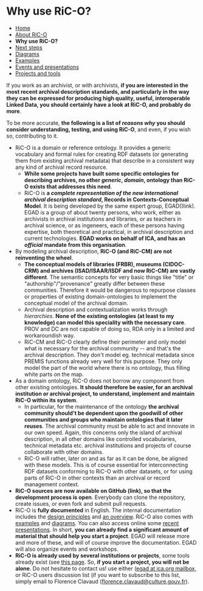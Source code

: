 # Why use RiC-O?

* [Home](index.html)
* [About RiC-O](about.html)
* **Why use RiC-O?**
* [Next steps](next-steps.html)
* [Diagrams](diagrams.html)
* [Examples](examples.html)
* [Events and presentations](events.html)
* [Projects and tools](projects-and-tools.html)

If you work as an archivist, or with archivists, **if you are interested in the most recent archival description standards, and particularly in the way they can be expressed for producing high quality, useful,  interoperable Linked Data, you should certainly have a look at RiC-O, and probably do more**.

To be more accurate, **the following is a list of *reasons why* you should consider understanding, testing, and using RiC-O**, and even, if you wish so, contributing to it.

* RiC-O is a domain or reference ontology. It provides a generic vocabulary and formal rules for creating RDF datasets (or generating them from existing archival metadata) that describe in a consistent way any kind of archival record resource.
    * **While some projects have built some specific ontologies for describing archives, no other *generic*, *domain*, ontology than RiC-O exists that addresses this need**.
    * RiC-O is **a *complete representation of the new international archival description standard*, Records in Contexts-Conceptual Model**. It is being developed by the same expert group, EGAD()link). EGAD is a group of about twenty persons, who work, either as archivists in archival institutions and libraries, or as teachers in archival science, or as ingeneers, each of these persons having expertise, both theoretical and practical, in archival description and current technologies. **EGAD works on behalf of ICA, and has an *official* mandate from this organisation**.
* By modeling archival description, **RiC-O (and RiC-CM) are not reinventing the wheel**.
    * **The conceptual models of libraries (FRBR), museums (CIDOC-CRM) and archives (ISAD/ISAAR/ISDF and now RiC-CM) are vastly different**. The semantic concepts for very basic things like "title" or "authorship"/"provenance" greatly differ between these communities. Therefore it would be dangerous to repurpose classes or properties of existing domain-ontologies to implement the conceptual model of the archival domain. 
    * Archival description and contextualization works through *hierarchies*. **None of the existing ontologies (at least to my knowledge) can model this speciality with the necessary care**. PROV and DC are not capable of doing so, RDA only in a limited and workaroundish way. 
    * RiC-CM and RiC-O clearly define their perimeter and only model what is necessary for the archival community -- and that's the archival description. They don't model eg. technical metadata since PREMIS functions already very well for this purpose. They only model the part of the world where there is no ontology, thus filling white parts on the map.
* As a domain ontology, RiC-O does not borrow any component from other existing ontologies. **It should therefore be easier, for an archival institution or archival project, to understand, implement and maintain RiC-O within its system**.
    * In particular, for the maintenance of the ontology **the archival community should't be dependent upon the goodwill of other communities and groups who maintain ontologies that it later reuses**. The archival community must be able to act and innovate in our own speed. Again, this concerns only the island of archival description, in all other domains like controlled vocabularies, technical metadata etc. archival institutions and projects of course collaborate with other domains.
    * RiC-O will rather, later on and as far as it can be done, be aligned with these models. This is of course essential for interconnecting RDF datasets conforming to RiC-O with other datasets, or for using parts of RiC-O in other contexts than an archival or record management context.
* **RiC-O sources are now available on GitHub (link), so that the development process is open**. Everybody can clone the repository, create issues, or even fork and submit pull requests.
* RiC-O is **fully documented** in English. The internal documentation includes the [design principles](https://www.ica.org/standards/RiC/ontology.html#design-principles) and [an overview](https://www.ica.org/standards/RiC/ontology.html#understanding-RiCO). RiC-O also comes with [examples](examples.html) and [diagrams](diagrams.html). You can also access online some [recent presentations](events.html). In short, **you can already find a significant amount of material that should help you start a project**. EGAD will release more and more of these, and will of course improve the documentation. EGAD will also organize events and workshops. 
* **RiC-O is already used by several institutions or projects**, some tools already exist (see [this page](projects-and-tools.html). So, **if you start a project, you will not be alone**. Do not hesitate to contact us! use either ([egad at ica.org mailbox](mailto:egad@ica.org), or RiC-O users discussion list (if you want to subscribe to this list, simply email to Florence Clavaud (florence.clavaud@culture.gouv.fr).
